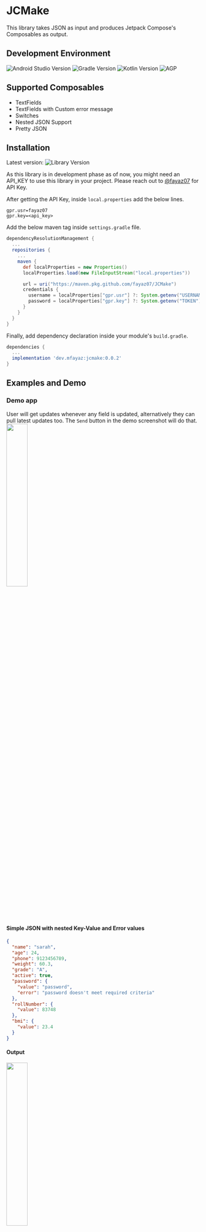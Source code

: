 # JCMake

This library takes JSON as input and produces Jetpack Compose's Composables as output.

## Development Environment

![Android Studio Version](https://img.shields.io/badge/android--studio-giraffee--c9-success) ![Gradle Version](https://img.shields.io/badge/gradle-v8.0-blue) ![Kotlin Version](https://img.shields.io/badge/kotlin-v1.7.20-blue) ![AGP](https://img.shields.io/badge/agp-v8.1.0-alpha09-blue)

## Supported Composables

- TextFields
- TextFields with Custom error message
- Switches
- Nested JSON Support
- Pretty JSON

## Installation

Latest version: ![Library Version](https://img.shields.io/badge/version-0.0.2-success)

As this library is in development phase as of now, you might need an API_KEY to use this library in
your project. Please reach out to [@fayaz07](https://github.com/fayaz07) for API Key.

After getting the API Key, inside `local.properties` add the below lines.

```properties
gpr.usr=fayaz07
gpr.key=<api_key>
```

Add the below maven tag inside `settings.gradle` file.

```groovy
dependencyResolutionManagement {
  ...
  repositories {
    ...
    maven {
      def localProperties = new Properties()
      localProperties.load(new FileInputStream("local.properties"))

      url = uri("https://maven.pkg.github.com/fayaz07/JCMake")
      credentials {
        username = localProperties["gpr.usr"] ?: System.getenv("USERNAME")
        password = localProperties["gpr.key"] ?: System.getenv("TOKEN")
      }
    }
  }
}
```

Finally, add dependency declaration inside your module's `build.gradle`.

```groovy
dependencies {
  ...
  implementation 'dev.mfayaz:jcmake:0.0.2'
}
```

## Examples and Demo

### Demo app

User will get updates whenever any field is updated, alternatively they can pull latest updates too.
The `Send` button in the demo screenshot will do that.
<img src="screenshots/demo.png" width="33%" />

#### Simple JSON with nested Key-Value and Error values

```json
{
  "name": "sarah",
  "age": 24,
  "phone": 9123456789,
  "weight": 60.3,
  "grade": "A",
  "active": true,
  "password": {
    "value": "password",
    "error": "password doesn't meet required criteria"
  },
  "rollNumber": {
    "value": 83748
  },
  "bmi": {
    "value": 23.4
  }
}
```

#### Output

<img src="screenshots/s1.png" width="33%" />

#### Nested Level - 2

```json
{
  "name": "sarah",
  "age": 24,
  "rollNumber": {
    "value": "A123"
  },
  "marks": {
    "cgpa": 4.7
  }
}
```

#### Output

<img src="screenshots/nested_2.png" width="33%" />

#### Nested Level - 3

```json
{
  "name": "sarah",
  "age": 24,
  "rollNumber": {
    "value": "A123"
  },
  "marks": {
    "cgpa": 4.7,
    "semester": {
      "sem-1-1": 4.8,
      "sem-1-2": 4.6
    }
  }
}
```

#### Output

<img src="screenshots/nested_3.png" width="33%" />

#### Nested Level - 4

```json
{
  "name": "sarah",
  "age": 24,
  "rollNumber": {
    "value": "A123"
  },
  "marks": {
    "cgpa": 4.7,
    "semester": {
      "sem-1-1": 4.8,
      "sub-1-1": {
        "sub-a": 4.7,
        "sub-b": 4.8
      },
      "sem-1-2": 4.6,
      "sub-1-2": {
        "sub-c": 4.7,
        "sub-d": 4.8
      }
    }
  }
}
```

#### Output

<img src="screenshots/nested_4.png" width="33%" />

#### Print JSON to UI

<img src="screenshots/pretty_json_1.png" width="33%" />